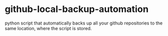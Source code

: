 # github-local-backup-automation
python script that automatically backs up all your github repositories to the same location, where the script is stored.
